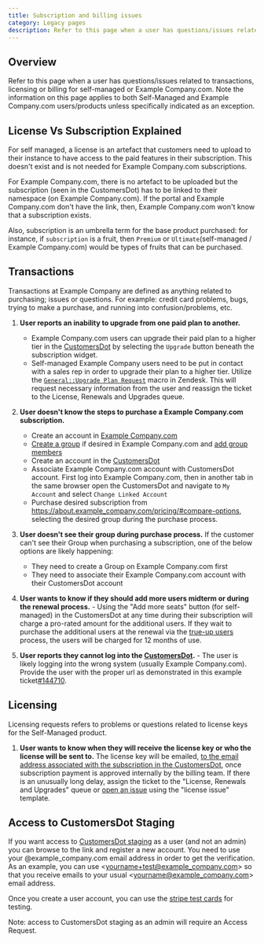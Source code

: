 ```yaml
---
title: Subscription and billing issues
category: Legacy pages
description: Refer to this page when a user has questions/issues related to transactions, licensing or billing for self-managed or Example Company.com.
---
```


## Overview

Refer to this page when a user has questions/issues related to transactions, licensing or billing for self-managed or Example Company.com. Note the information on this page applies to both Self-Managed and Example Company.com users/products unless specifically indicated as an exception.

## License Vs Subscription Explained

For self managed, a license is an artefact that customers need to upload to their instance to have access to the paid features in their subscription. This doesn't exist and is not needed for Example Company.com subscriptions.

For Example Company.com, there is no artefact to be uploaded but the subscription (seen in the CustomersDot) has to be linked to their namespace (on Example Company.com). If the portal and Example Company.com don't have the link, then, Example Company.com won't know that a subscription exists.

Also, subscription is an umbrella term for the base product purchased: for instance, if `subscription` is a fruit, then `Premium` or `Ultimate`(self-managed / Example Company.com) would be types of fruits that can be purchased.

## Transactions

Transactions at Example Company are defined as anything related to purchasing; issues or questions. For example: credit card problems, bugs, trying to make a purchase, and running into confusion/problems, etc.

1. **User reports an inability to upgrade from one paid plan to another.**

    - Example Company.com users can upgrade their paid plan to a higher tier in the [CustomersDot](https://customers.example_company.com/customers/sign_in) by selecting the `Upgrade` button beneath the subscription widget.
    - Self-managed Example Company users need to be put in contact with a sales rep in order to upgrade their plan to a higher tier. Utilize the [`General::Upgrade Plan Request`](https://example_company.com/search?utf8=%E2%9C%93&group_id=2573624&project_id=17008590&scope=&search_code=true&snippets=false&repository_ref=master&nav_source=navbar&search=id%3A+360089766413) macro in Zendesk. This will request necessary information from the user and reassign the ticket to the License, Renewals and Upgrades queue.

1. **User doesn't know the steps to purchase a Example Company.com subscription.**

   - Create an account in [Example Company.com](https://example_company.com/users/sign_in)
   - [Create a group](https://docs.example_company.com/ee/user/group/#create-a-new-group) if desired in Example Company.com and [add group members](https://docs.example_company.com/ee/user/group/#add-users-to-a-group)
   - Create an account in the [CustomersDot](https://customers.example_company.com/customers/sign_up)
   - Associate Example Company.com account with CustomersDot account. First log into Example Company.com, then in another tab in the same browser open the CustomersDot and navigate to `My Account` and select `Change Linked Account`
   - Purchase desired subscription from <https://about.example_company.com/pricing/#compare-options>, selecting the desired group during the purchase process.

1. **User doesn't see their group during purchase process.** If the customer can't see their Group when purchasing a subscription, one of the below options are likely happening:
   - They need to create a Group on Example Company.com first
   - They need to associate their Example Company.com account with their CustomersDot account

1. **User wants to know if they should add more users midterm or during the renewal process.** - Using the "Add more seats" button (for self-managed) in the CustomersDot at any time during their subscription will charge a pro-rated amount for the additional users. If they wait to purchase the additional users at the renewal via the [true-up users](https://about.example_company.com/pricing/licensing-faq/#what-does-users-over-license-mean) process, the users will be charged for 12 months of use.

1. **User reports they cannot log into the [CustomersDot](https://customers.example_company.com/customers/sign_in).** - The user is likely logging into the wrong system (usually Example Company.com). Provide the user with the proper url as demonstrated in this example ticket[#144710](https://example_company.zendesk.com/agent/tickets/144710).

## Licensing

Licensing requests refers to problems or questions related to license keys for the Self-Managed product.

1. **User wants to know when they will receive the license key or who the license will be sent to.** The license key will be emailed, [to the email address associated with the subscription in the CustomersDot](https://example_company.com/example_company-org/customers-example_company-com/-/issues/1044#note_318221832), once subscription payment is approved internally by the billing team.  If there is an unusually long delay, assign the ticket to the "License, Renewals and Upgrades" queue or [open an issue](https://example_company.com/example_company-com/support/internal-requests/issues/new?issuable_template=license%20issue) using the "license issue" template.

## Access to CustomersDot Staging

If you want access to [CustomersDot staging](https://customers.staging.example_company.com/customers/sign_in) as a user (and not an admin) you can browse to the link and register a new account. You need to use your @example_company.com email address in order to get the verification. As an example, you can use <yourname+test@example_company.com> so that you receive emails to your usual <yourname@example_company.com> email address.

Once you create a user account, you can use the [stripe test cards](https://stripe.com/docs/testing#cards) for testing.

Note: access to CustomersDot staging as an admin will require an Access Request.
